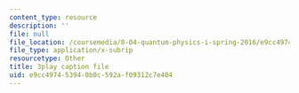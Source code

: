 ```yaml
---
content_type: resource
description: ''
file: null
file_location: /coursemedia/8-04-quantum-physics-i-spring-2016/e9cc497453940b0c592af09312c7e404_ipXNYnO7yRk.srt
file_type: application/x-subrip
resourcetype: Other
title: 3play caption file
uid: e9cc4974-5394-0b0c-592a-f09312c7e404
---
```

